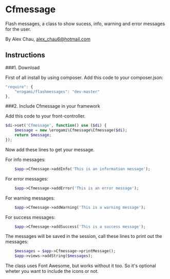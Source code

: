 Cfmessage
=========

Flash messages, a class to show sucess, info, warning and error messages for the user.

By Alex Chau, alex_chau6@hotmail.com


Instructions
------------------

###1. Download

First of all install by using composer. Add this code to your composer.json:

```javascript
"require": {
    "erogami/flashmessages": "dev-master"
},
```

###2. Include Cfmessage in your framework

Add this code to your front-controller.

```php
$di->set('Cfmessage', function() use ($di) { 
    $message = new \erogami\Cfmessage\Cfmessage($di);  
    return $message; 
}); 
```

Now add these lines to get your message.

For info messages:

```php
    $app->Cfmessage->addInfo('This is an information message'); 
```
For error messages:

```php
    $app->Cfmessage->addError('This is an error message'); 
```

For warning messages:

```php
    $app->Cfmessage->addWarning('This is a warning message'); 
```

For success messages:

```php
    $app->Cfmessage->addSuccess('This is a success message'); 
```
   
The messages will be saved in the session, call these lines to print out the messages:
    
```php
    $messages = $app->Cfmessage->printMessage();
    $app->views->addString($messages);
```

The class uses Font Awesome, but works without it too. So it's optional wheter you want to include the icons or not.

